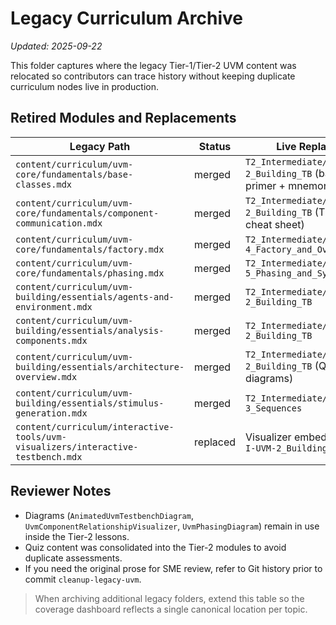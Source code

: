 # Legacy Curriculum Archive

_Updated: 2025-09-22_

This folder captures where the legacy Tier-1/Tier-2 UVM content was relocated so contributors can trace history without keeping duplicate curriculum nodes live in production.

## Retired Modules and Replacements

| Legacy Path | Status | Live Replacement |
| --- | --- | --- |
| `content/curriculum/uvm-core/fundamentals/base-classes.mdx` | merged | `T2_Intermediate/I-UVM-2_Building_TB` (base-class primer + mnemonic) |
| `content/curriculum/uvm-core/fundamentals/component-communication.mdx` | merged | `T2_Intermediate/I-UVM-2_Building_TB` (TLM harness cheat sheet) |
| `content/curriculum/uvm-core/fundamentals/factory.mdx` | merged | `T2_Intermediate/I-UVM-4_Factory_and_Overrides` |
| `content/curriculum/uvm-core/fundamentals/phasing.mdx` | merged | `T2_Intermediate/I-UVM-5_Phasing_and_Synchronization` |
| `content/curriculum/uvm-building/essentials/agents-and-environment.mdx` | merged | `T2_Intermediate/I-UVM-2_Building_TB` |
| `content/curriculum/uvm-building/essentials/analysis-components.mdx` | merged | `T2_Intermediate/I-UVM-2_Building_TB` |
| `content/curriculum/uvm-building/essentials/architecture-overview.mdx` | merged | `T2_Intermediate/I-UVM-2_Building_TB` (Quick Take + diagrams) |
| `content/curriculum/uvm-building/essentials/stimulus-generation.mdx` | merged | `T2_Intermediate/I-UVM-3_Sequences` |
| `content/curriculum/interactive-tools/uvm-visualizers/interactive-testbench.mdx` | replaced | Visualizer embedded directly in `I-UVM-2_Building_TB` |

## Reviewer Notes
- Diagrams (`AnimatedUvmTestbenchDiagram`, `UvmComponentRelationshipVisualizer`, `UvmPhasingDiagram`) remain in use inside the Tier-2 lessons.
- Quiz content was consolidated into the Tier-2 modules to avoid duplicate assessments.
- If you need the original prose for SME review, refer to Git history prior to commit `cleanup-legacy-uvm`.

> When archiving additional legacy folders, extend this table so the coverage dashboard reflects a single canonical location per topic.

